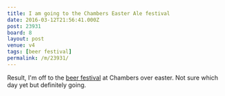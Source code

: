 ```yaml
---
title: I am going to the Chambers Easter Ale festival
date: 2016-03-12T21:56:41.000Z
post: 23931
board: 8
layout: post
venue: v4
tags: [beer festival]
permalink: /m/23931/
---
```

Result, I'm off to the <a href="/wiki/beer+festival">beer festival</a> at Chambers over easter. Not sure which day yet but definitely going.
